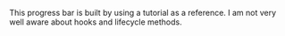 This progress bar is built by using a tutorial as a reference. I am not very well aware about hooks and lifecycle methods.
